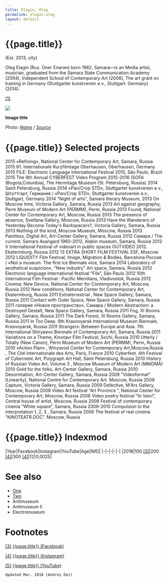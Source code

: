 ```yaml
---
title: Elagin, Oleg
permalink: elagin-oleg
layout: default
---
```


# {{page.title}}

(Est. 2013, city)

Oleg Elagin (Rus. Олег Елагин) born 1982, Samara—is an Media artist, musician, graduated from the Samara State Communication Academy (2004), Independent School of Contemporary Art (2006), The art grant on training in Germany (Stuttgarter kunstverein e.v., Stuttgart. Germany) (2014).

<span id="a1">[\[1\]](#f1)</span>.

![](/encyclopedia/images/image-name.jpg)

**Image title**

*Photo: [Name](index) / [Source](index)*

# {{page.title}} Selected projects

2015 «Refining», National Center for Contemporary Art, Samara, Russia
2015 61. Internationale Kurzfilmtage Oberhausen, Oberhausen, Germany
2015 FILE: Electronic Language International Festival 2015, São Paulo, Brazil
2015 The 9th Annual CYBERFEST Video Program 2015-2016 (SOFA (Bogota,Columbia), The Hermitage Museum (St. Petersburg, Russia)
2014 Saint Petersburg,
Russia
2014  «Pan/Crop STD», Stuttgarter kunstverein e.v., Штуттгарт, Германия / «Pan/Crop STD», Stuttgarter kunstverein e.v., Stuttgart, Germany
2014 "Night of arts", Samara literary Museum,
2013  On Moscow time, Victoria Gallery, Samara, Russia
2013 Art against geography, Perm Museum of Modern Art (PERMM), Perm, Russia
2013 Found, National Center for Contemporary Art, Moscow, Russia
2013 The presence of absence, Svetlana Gallery, Moscow, Russia
2013 Have the Wanderers of Yesterday Become Today's Backspacers?, Victoria Gallery, Samara, Russia 2013  Nothing of the kind, Moscow Museum, Moscow, Russia
2013 Paintless. Digital Art, Art-Center Gallery, Samara, Russia
2012 Самара / The current. Samara Avangard 1960-2012, Alabin museum, Samara, Russia
2012 V International Festival of videoart in public spaces OUTVIDEO 2012. Ekaterinburg, Russia
2012 13 EXTRA SHORT FILM FESTIVAL ESF, Moscow
2012 LIQUIDITY Film Festival, Image, Migration & Bodies, Barcelona
Россия / «Not a museum.
The first ice Biennale «Ice, Samara
2014 Laboratory of aesthetical suspicion», "New industry" Art space, Samara, Russia
2012 Electronic language International festival “File”, São Paulo
2012 10th International Film Festival : Pacific Meridians, Vladivostok, Russia
2012 Cinema: New Device, National Center for Contemporary Art, Moscow, Russia
2012 New conditions, National Center for Contemporary Art, Ekaterinburg, Russia
2011 Extraterrestrial , New Space Gallery, Samara, Russia
2011 Contact with Outer Space, New Space Gallery, Samara, Russia
2011 галерея «Новое пространство», Самара / Modern Abstraction: a Destroyed Gestalt, New Space Gallery, Samara, Russia
2011 Fog, XI Rooms Gallery, Samara, Russia 2011 The Dark Forest, XI Rooms Gallery, Samara, Russia
2011 In Too Deep. 9th Krasnoyarsk International Museum Biennale, Krasnoyarsk, Russia
2011 Strangers: Between Europe and Asia. 7th International Shiryaevo Biennale of Contemporary Art, Samara, Russia
2011 Variations on a Theme, Kinotavr Film Festival, Sochi, Russia
2010 Utterly / Totally (New Canon), Perm Museum of Modern Art (PERMM), Perm, Russia
2010  «Action Plan» , Winzavod Center for Contemporary Art,Moscow,Russia , The Cité Internationale des Arts, Paris, France
2010 Cyberfest. 4th Festival of Cybernetic Art, Polygraph Art Hall, Saint Petersburg, Russia
2010 History of Russian Video Art. Volume 3 , Moscow Museum of Modern Art (MMOMA)
2010  Gold for the folks, Art-Center Gallery, Samara, Russia 2010 Desorintation, Art-Center Gallery, Samara, Russia
2009  "Videoformat" [Linearity]. National Centre for Contemporary Art. Moscow, Russia
2009 Capture, Victoria Gallery, Samara, Russia
2009  Defective, M'Ars Gallery, Moscow, Russia
2008 Video Art festival “Art Province “, National Center for Contemporary Art, Moscow, Russia
2008 Video poetry festival “In Vain!”, Central house of artist, Moscow, Russia
2008 Festival of contemporary cinema “White square”, Samara, Russia
2008-2010 Compulsion to the interpretation 1, 2, 3 , Samara, Russia
2006 The festival of real cinema “KINOTEATR.DOC”. Moscow, Russia

# {{page.title}} Indexmod

|Year|Facebook|Instagram|YouTube|Age|IMD|
|-|-|-|-|-|
|2018|100 <span id="a3">[\[3\]](#f3)</span>|200 <span id="a4">[\[4\]](#f4)</span>|300 <span id="a4">[\[4\]](#f4)</span>|12|0,0025|

# See also

+ [One](index)
+ [Two](index)
+ Antimuseum
+ Antimuseum II
+ Electromuseum

# Footnotes

[[3]](#a3) <span id="f3"></span> [{{page.title}} (Facebook)](index)

[[4]](#a4) <span id="f4"></span> [{{page.title}} (Instagram)](index)

[[5]](#a5) <span id="f5"></span> [{{page.title}} (YouTube)](index)

`Updated Mar. 2018 (Andrei Dei)`
